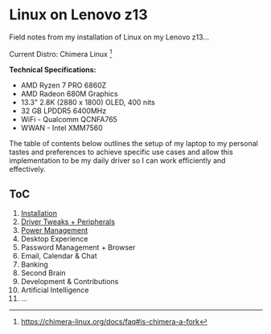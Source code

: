 # Linux on Lenovo z13
Field notes from my installation of Linux on my Lenovo z13...

Current Distro: Chimera Linux [^1]
[^1]: https://chimera-linux.org/docs/faq#is-chimera-a-fork

__Technical Specifications:__
- AMD Ryzen 7 PRO 6860Z
- AMD Radeon 680M Graphics
- 13.3" 2.8K (2880 x 1800) OLED, 400 nits
- 32 GB LPDDR5 6400MHz
- WiFi - Qualcomm QCNFA765
- WWAN - Intel XMM7560

The table of contents below outlines the setup of my laptop to my personal tastes and preferences to achieve specific use cases and allow this implementation to be my daily driver so I can work efficiently and effectively.

## ToC
1. [Installation](./001.1-installation-chimera.md)
2. [Driver Tweaks + Peripherals](./002-stable-tweaks.md)
3. [Power Management](./003-power-management.md)
4. Desktop Experience
6. Password Management + Browser
7. Email, Calendar & Chat
8. Banking
9. Second Brain
10. Development & Contributions
11. Artificial Intelligence
12. ...
